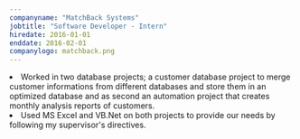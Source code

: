 ```yaml
---
companyname: "MatchBack Systems"
jobtitle: "Software Developer - Intern"
hiredate: 2016-01-01
enddate: 2016-02-01
companylogo: matchback.png
---
```

<li>
Worked in two database projects; a customer database project to merge customer informations from different databases and store them in an optimized database and as second an automation project that creates monthly analysis reports of customers.
</li>  
<li>
Used MS Excel and VB.Net on both projects to provide our needs by following my supervisor's directives.
</li>